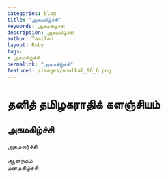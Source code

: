 ```yaml
---  
categories: blog  
title: "அகமகிழ்ச்சி"
keywords: அகமகிழ்ச்சி  
description: அகமகிழ்ச்சி
author: Tamilan  
layout: Ruby  
tags:     
- அகமகிழ்ச்சி
permalink: "அகமகிழ்ச்சி"  
featured: /images/noolkal_96_6.png  
--- 
```

# தனித் தமிழகராதிக் களஞ்சியம்
## அகமகிழ்ச்சி

அகமலர்ச்சி   
  
ஆனந்தம்  
மனமகிழ்ச்சி